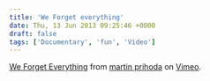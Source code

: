 ```yaml
---
title: 'We Forget everything'
date: Thu, 13 Jun 2013 09:25:46 +0000
draft: false
tags: ['Documentary', 'fun', 'Video']
---
```


[We Forget Everything](http://vimeo.com/68118048) from [martin prihoda](http://vimeo.com/user10333223) on [Vimeo](http://vimeo.com).
